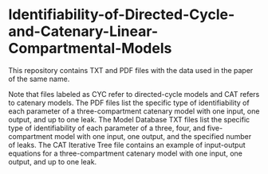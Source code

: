 # Identifiability-of-Directed-Cycle-and-Catenary-Linear-Compartmental-Models
This repository contains TXT and PDF files with the data used in the paper of the same name.

Note that files labeled as CYC refer to directed-cycle models and CAT refers to catenary models. The PDF files list the specific type of identifiability of each parameter of a three-compartment catenary model with one input, one output, and up to one leak. The Model Database TXT files list the specific type of identifiability of each parameter of a three, four, and five-compartment model with one input, one output, and the specified number of leaks. The CAT Iterative Tree file contains an example of input-output equations for a three-compartment catenary model with one input, one output, and up to one leak. 

